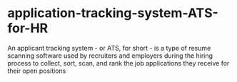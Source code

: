 # application-tracking-system-ATS-for-HR
 An applicant tracking system - or ATS, for short - is a type of resume scanning software used by recruiters and employers during the hiring process to collect, sort, scan, and rank the job applications they receive for their open positions
